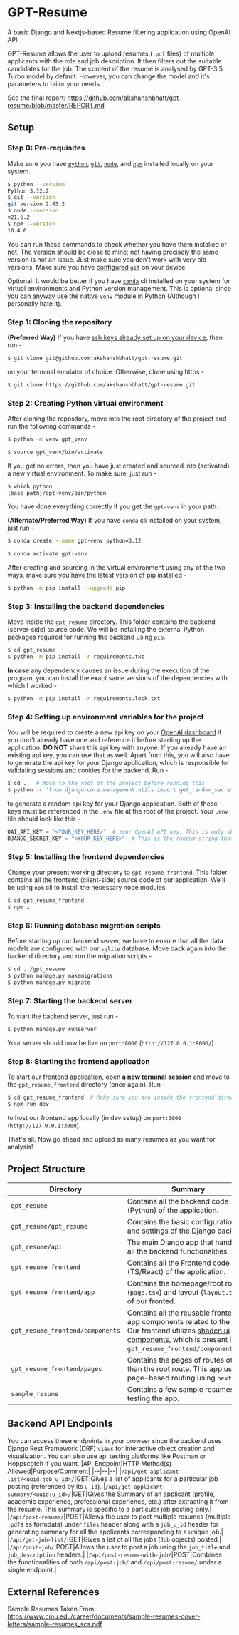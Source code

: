 # GPT-Resume
A basic Django and Nextjs-based Resume filtering application using OpenAI API.

GPT-Resume allows the user to upload resumes (`.pdf` files) of multiple applicants with the role and job description. It then filters out the suitable candidates for the job. The content of the resume is analysed by GPT-3.5 Turbo model by default. However, you can change the model and it's parameters to tailor your needs.

See the final report: https://github.com/akshanshbhatt/gpt-resume/blob/master/REPORT.md

## Setup
### Step 0: Pre-requisites
Make sure you have [`python`](https://www.python.org/downloads/), [`git`](https://www.git-scm.org/), [`node`](https://nodejs.org/en/download), and [`npm`](https://github.com/npm/cli?tab=readme-ov-file#installation) installed locally on your system.
```bash
$ python --version
Python 3.12.2
$ git --version
git version 2.43.2
$ node --version
v21.6.2
$ npm --version
10.4.0
```
You can run these commands to check whether you have them installed or not. The version should be close to mine; not having precisely the same version is not an issue. Just make sure you don't work with very old versions. Make sure you have [configured `git`](https://www.atlassian.com/git/tutorials/setting-up-a-repository/git-config) on your device.

Optional: It would be better if you have [`conda`](https://docs.conda.io/projects/conda/en/latest/user-guide/install/index.html#installing-conda) cli installed on your system for virtual environments and Python version management. This is optional since you can anyway use the native [`venv`](https://docs.python.org/3/library/venv.html) module in Python (Although I personally hate it).

### Step 1: Cloning the repository
**(Preferred Way)** If you have [ssh keys already set up on your device](https://docs.github.com/en/authentication/connecting-to-github-with-ssh), then run -
```bash
$ git clone git@github.com:akshanshbhatt/gpt-resume.git
```
on your terminal emulator of choice. Otherwise, clone using https -
```bash
$ git clone https://github.com/akshanshbhatt/gpt-resume.git
```

### Step 2: Creating Python virtual environment
After cloning the repository, move into the root directory of the project and run the following commands -
```bash
$ python -m venv gpt_venv
```
```bash
$ source gpt_venv/bin/activate
```
If you get no errors, then you have just created and sourced into (activated) a new virtual environment. To make sure, just run -
```bash
$ which python
{base_path}/gpt-venv/bin/python
```
You have done everything correctly if you get the `gpt-venv` in your path.

**(Alternate/Preferred Way)** If you have `conda` cli installed on your system, just run -
```bash
$ conda create --name gpt-venv python=3.12
```
```bash
$ conda activate gpt-venv
```

After creating and sourcing in the virtual environment using any of the two ways, make sure you have the latest version of pip installed -
```bash
$ python -m pip install --upgrade pip
```

### Step 3: Installing the backend dependencies
Move inside the `gpt_resume` directory. This folder contains the backend (server-side) source code. We will be installing the external Python packages required for running the backend using `pip`.
```bash
$ cd gpt_resume
$ python -m pip install -r requirements.txt
```
**In case** any dependency causes an issue during the execution of the program, you can install the exact same versions of the dependencies with which I worked -
```bash
$ python -m pip install -r requirements.lock.txt
```

### Step 4: Setting up environment variables for the project
You will be required to create a new api key on your [OpenAI dashboard](https://platform.openai.com/) if you don't already have one and reference it before starting up the application. **DO NOT** share this api key with anyone. If you already have an existing api key, you can use that as well.
Apart from this, you will also have to generate the api key for your Django application, which is responsible for validating sessions and cookies for the backend. Run -
```bash
$ cd ..  # Move to the root of the project before running this
$ python -c 'from django.core.management.utils import get_random_secret_key; print(f"django-insecure-{get_random_secret_key()}")'
```
to generate a random api key for your Django application. Both of these keys must be referenced in the `.env` file at the root of the project. Your `.env` file should look like this -
```py
OAI_API_KEY = "<YOUR_KEY_HERE>"  # Your OpenAI API key. This is only shown once on the dashboard, so make sure you save it. Otherwise, you'll have to generate another one.
DJANGO_SECRET_KEY = "<YOUR_KEY_HERE>"  # This is the random string that you just generated in running the command above.
```

### Step 5: Installing the frontend dependencies
Change your present working directory to `gpt_resume_frontend`. This folder contains all the frontend (client-side) source code of our application. We'll be using `npm` cli to install the necessary node modules.
```bash
$ cd gpt_resume_frontend
$ npm i
```

### Step 6: Running database migration scripts
Before starting up our backend server, we have to ensure that all the data models are configured with our `sqlite` database. Move back again into the backend directory and run the migration scripts -
```bash
$ cd ../gpt_resume
$ python manage.py makemigrations
$ python manage.py migrate
```

### Step 7: Starting the backend server
To start the backend server, just run -
```bash
$ python manage.py runserver
```

Your server should now be live on `port:8000` (`http://127.0.0.1:8000/`).

### Step 8: Starting the frontend application
To start our frontend application, open **a new terminal session** and move to the `gpt_resume_frontend` directory (once again). Run -
```bash
$ cd gpt_resume_frontend  # Make sure you are inside the frontend directory
$ npm run dev
```
to host our frontend app locally (in dev setup) on `port:3000` (`http://127.0.0.1:3000`).

That's all. Now go ahead and upload as many resumes as you want for analysis!

## Project Structure

|Directory|Summary|
|--|--|
|`gpt_resume`|Contains all the backend code (Python) of the application.|
|`gpt_resume/gpt_resume`|Contains the basic configurations and settings of the Django backend.|
|`gpt_resume/api`|The main Django app that handles all the backend functionalities.|
|`gpt_resume_frontend`|Contains all the Frontend code (TS/React) of the application.|
|`gpt_resume_frontend/app`|Contains the homepage/root route (`page.tsx`) and layout (`layout.tsx`) of our fronted.|
|`gpt_resume_frontend/components`|Contains all the reusable frontend app components related to the app. Our frontend utilizes [shadcn ui components](https://ui.shadcn.com/), which is present in `gpt_resume_frontend/components/ui`.|
|`gpt_resume_frontend/pages`|Contains the pages of routes other than the root route. This app uses page-based routing using `nextjs`.|
|`sample_resume`|Contains a few sample resumes for testing the app.|

## Backend API Endpoints
You can access these endpoints in your browser since the backend uses Django Rest Framework (DRF) `views` for interactive object creation and visualization. You can also use api testing platforms like Postman or Hoppscotch if you want.
|API Endpoint|HTTP Method(s) Allowed|Purpose/Comment|
|--|--|--|
|`/api/get-applicant-list/<uuid:job_u_id>/`|GET|Gives a list of applicants for a particular job posting (referenced by its `u_id`).
|`/api/get-applicant-summary/<uuid:u_id>/`|GET|Gives the Summary of an applicant (profile, academic experience, professional experience, etc.) after extracting it from the resume. This summary is specific to a particular job posting only.|
|`/api/post-resume/`|POST|Allows the user to post multiple resumes (multiple `.pdf`s as formdata) under `files` header along with a `job_u_id` header for generating summary for all the applicants corresponding to a unique job.|
|`/api/get-job-list/`|GET|Gives a list of all the jobs (`Job` objects) posted.|
|`/api/post-job/`|POST|Allows the user to post a job using the `job_title` and `job_description` headers.|
|`/api/post-resume-with-job/`|POST|Combines the functionalities of both `/api/post-job/` and `/api/post-resume/` under a single endpoint.|

## External References

Sample Resumes Taken From: https://www.cmu.edu/career/documents/sample-resumes-cover-letters/sample-resumes_scs.pdf
